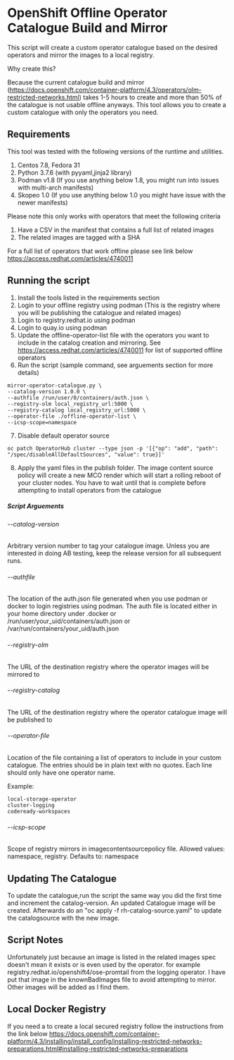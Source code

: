 # OpenShift Offline Operator Catalogue Build and Mirror

This script will create a custom operator catalogue based on the desired operators and mirror the images to a local registry.

Why create this?

Because the current catalogue build and mirror (https://docs.openshift.com/container-platform/4.3/operators/olm-restricted-networks.html) takes 1-5 hours to create and more than 50% of the catalogue is not usable offline anyways. This tool allows you to create a custom catalogue with only the operators you need.


## Requirements

This tool was tested with the following versions of the runtime and utilities.

1. Centos 7.8, Fedora 31
2. Python 3.7.6 (with pyyaml,jinja2 library)
3. Podman v1.8 (If you use anything below 1.8, you might run into issues with multi-arch manifests)
4. Skopeo 1.0 (If you use anything below 1.0 you might have issue with the newer manifests)

Please note this only works with operators that meet the following criteria

1. Have a CSV in the manifest that contains a full list of related images
2. The related images are tagged with a SHA

For a full list of operators that work offline please see link below
<https://access.redhat.com/articles/4740011>

## Running the script

1. Install the tools listed in the requirements section
2. Login to your offline registry using podman (This is the registry where you will be publishing the catalogue and related images)
3. Login to registry.redhat.io using podman
4. Login to quay.io using podman
5. Update the offline-operator-list file with the operators you want to include in the catalog creation and mirroring. See <https://access.redhat.com/articles/4740011> for list of supported offline operators
6. Run the script (sample command, see arguements section for more details)

```Shell
mirror-operator-catalogue.py \
--catalog-version 1.0.0 \
--authfile /run/user/0/containers/auth.json \
--registry-olm local_registry_url:5000 \
--registry-catalog local_registry_url:5000 \
--operator-file ./offline-operator-list \
--icsp-scope=namespace
```

7. Disable default operator source
```Shell
oc patch OperatorHub cluster --type json -p '[{"op": "add", "path": "/spec/disableAllDefaultSources", "value": true}]'
```
8. Apply the yaml files in the publish folder. The image content source policy will create a new MCO render which will start a rolling reboot of your cluster nodes. You have to wait until that is complete before attempting to install operators from the catalogue


##### Script Arguements

###### --catalog-version

Arbitrary version number to tag your catalogue image. Unless you are interested in doing AB testing, keep the release version for all subsequent runs.


###### --authfile

The location of the auth.json file generated when you use podman or docker to login registries using podman. The auth file is located either in your home directory under .docker or /run/user/your_uid/containers/auth.json or /var/run/containers/your_uid/auth.json


###### --registry-olm

The URL of the destination registry where the operator images will be mirrored to


###### --registry-catalog

The URL of the destination registry where the operator catalogue image will be published to


###### --operator-file

Location of the file containing a list of operators to include in your custom catalogue. The entries should be in plain text with no quotes. Each line should only have one operator name. 

Example:

```Shell
local-storage-operator
cluster-logging
codeready-workspaces
```

###### --icsp-scope

Scope of registry mirrors in imagecontentsourcepolicy file. Allowed values: namespace, registry. Defaults to: namespace

## Updating The Catalogue

To update the catalogue,run the script the same way you did the first time and increment the catalog-version. An updated Catalogue image will be created. Afterwards do an "oc apply -f rh-catalog-source.yaml" to update the catalogsource with the new image.


## Script Notes

Unfortunately just because an image is listed in the related images spec doesn't mean it exists or is even used by the operator. for example registry.redhat.io/openshift4/ose-promtail from the logging operator. I have put that image in the knownBadImages file to avoid attempting to mirror. Other images will be added as I find them.

## Local Docker Registry

If you need a to create a local secured registry follow the instructions from the link below
<https://docs.openshift.com/container-platform/4.3/installing/install_config/installing-restricted-networks-preparations.html#installing-restricted-networks-preparations>
